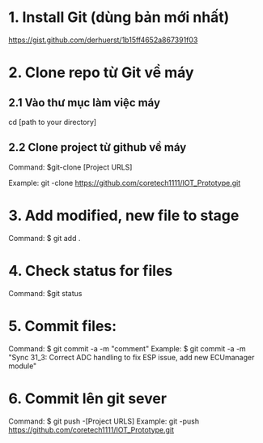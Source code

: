 # 1. Install Git (dùng bản mới nhất)
https://gist.github.com/derhuerst/1b15ff4652a867391f03
# 2. Clone repo từ Git về máy 
## 2.1 Vào thư mục làm việc máy
cd [path to your directory]
## 2.2 Clone project từ github về máy
Command:  $git-clone [Project URLS]

Example: git -clone https://github.com/coretech1111/IOT_Prototype.git

# 3.  Add modified, new file to stage
Command:  $ git  add . 
# 4. Check status for files
Command:           $git status
# 5. Commit files: 
Command:  $ git commit -a -m  "comment" 
 Example: $ git commit -a -m  "Sync 31_3: Correct ADC handling to fix ESP issue, add new ECUmanager module"

# 6. Commit lên git sever
Command: $ git push -[Project URLS]
 Example:
 git -push https://github.com/coretech1111/IOT_Prototype.git